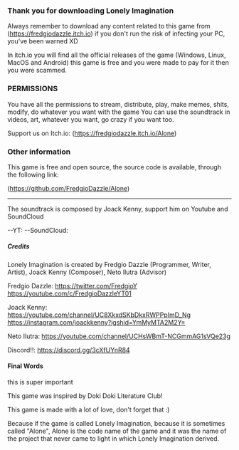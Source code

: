 ### Thank you for downloading Lonely Imagination

Always remember to download any content related to this game from (https://fredgiodazzle.itch.io)
if you don't run the risk of infecting your PC, you've been warned XD

In itch.io you will find all the official releases of the game (Windows, Linux, MacOS and Android)
this game is free and you were made to pay for it then you were scammed.

### PERMISSIONS

You have all the permissions to stream, distribute, play, make memes, shits, modify, do whatever you want with the game
You can use the soundtrack in videos, art, whatever you want, go crazy if you want too.

Support us on Itch.io: (https://fredgiodazzle.itch.io/Alone)

### Other information

This game is free and open source, the source code is available, through the following link:

(https://github.com/FredgioDazzle/Alone)

------------------------------------------
The soundtrack is composed by Joack Kenny, support him on Youtube and SoundCloud

--YT:
--SoundCloud:

##### Credits #######

Lonely Imagination is created by Fredgio Dazzle (Programmer, Writer, Artist), Joack Kenny (Composer), Neto Ilutra (Advisor)

Fredgio Dazzle:
	https://twitter.com/FredgioY
	https://youtube.com/c/FredgioDazzleYT01

Joack Kenny:
	https://youtube.com/channel/UC8XkxdSKbDkxRWPPpImD_Ng
	https://instagram.com/joackkenny?igshid=YmMyMTA2M2Y=

Neto Ilutra:
	https://youtube.com/channel/UCHsWBmT-NCGmmAG1sVQe23g

Discord!!:
https://discord.gg/3cXfUYnR84

#### Final Words ################

this is super important

This game was inspired by Doki Doki Literature Club!

This game is made with a lot of love, don't forget that :)

Because if the game is called Lonely Imagination, because it is sometimes called "Alone", Alone is the code name of the game and it was the name of the project that never came to light in which Lonely Imagination derived.